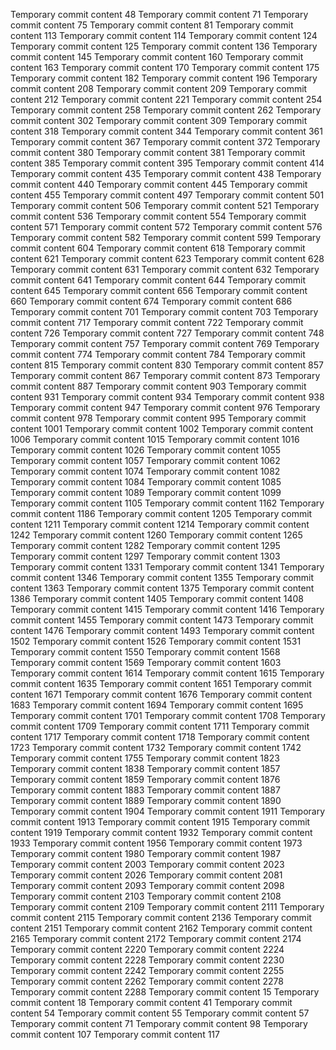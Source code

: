 Temporary commit content 48
Temporary commit content 71
Temporary commit content 75
Temporary commit content 81
Temporary commit content 113
Temporary commit content 114
Temporary commit content 124
Temporary commit content 125
Temporary commit content 136
Temporary commit content 145
Temporary commit content 160
Temporary commit content 163
Temporary commit content 170
Temporary commit content 175
Temporary commit content 182
Temporary commit content 196
Temporary commit content 208
Temporary commit content 209
Temporary commit content 212
Temporary commit content 221
Temporary commit content 254
Temporary commit content 258
Temporary commit content 262
Temporary commit content 302
Temporary commit content 309
Temporary commit content 318
Temporary commit content 344
Temporary commit content 361
Temporary commit content 367
Temporary commit content 372
Temporary commit content 380
Temporary commit content 381
Temporary commit content 385
Temporary commit content 395
Temporary commit content 414
Temporary commit content 435
Temporary commit content 438
Temporary commit content 440
Temporary commit content 445
Temporary commit content 455
Temporary commit content 497
Temporary commit content 501
Temporary commit content 506
Temporary commit content 521
Temporary commit content 536
Temporary commit content 554
Temporary commit content 571
Temporary commit content 572
Temporary commit content 576
Temporary commit content 582
Temporary commit content 599
Temporary commit content 604
Temporary commit content 618
Temporary commit content 621
Temporary commit content 623
Temporary commit content 628
Temporary commit content 631
Temporary commit content 632
Temporary commit content 641
Temporary commit content 644
Temporary commit content 645
Temporary commit content 656
Temporary commit content 660
Temporary commit content 674
Temporary commit content 686
Temporary commit content 701
Temporary commit content 703
Temporary commit content 717
Temporary commit content 722
Temporary commit content 726
Temporary commit content 727
Temporary commit content 748
Temporary commit content 757
Temporary commit content 769
Temporary commit content 774
Temporary commit content 784
Temporary commit content 815
Temporary commit content 830
Temporary commit content 857
Temporary commit content 867
Temporary commit content 873
Temporary commit content 887
Temporary commit content 903
Temporary commit content 931
Temporary commit content 934
Temporary commit content 938
Temporary commit content 947
Temporary commit content 976
Temporary commit content 978
Temporary commit content 995
Temporary commit content 1001
Temporary commit content 1002
Temporary commit content 1006
Temporary commit content 1015
Temporary commit content 1016
Temporary commit content 1026
Temporary commit content 1055
Temporary commit content 1057
Temporary commit content 1062
Temporary commit content 1074
Temporary commit content 1082
Temporary commit content 1084
Temporary commit content 1085
Temporary commit content 1089
Temporary commit content 1099
Temporary commit content 1105
Temporary commit content 1162
Temporary commit content 1186
Temporary commit content 1205
Temporary commit content 1211
Temporary commit content 1214
Temporary commit content 1242
Temporary commit content 1260
Temporary commit content 1265
Temporary commit content 1282
Temporary commit content 1295
Temporary commit content 1297
Temporary commit content 1303
Temporary commit content 1331
Temporary commit content 1341
Temporary commit content 1346
Temporary commit content 1355
Temporary commit content 1363
Temporary commit content 1375
Temporary commit content 1386
Temporary commit content 1405
Temporary commit content 1408
Temporary commit content 1415
Temporary commit content 1416
Temporary commit content 1455
Temporary commit content 1473
Temporary commit content 1476
Temporary commit content 1493
Temporary commit content 1502
Temporary commit content 1526
Temporary commit content 1531
Temporary commit content 1550
Temporary commit content 1568
Temporary commit content 1569
Temporary commit content 1603
Temporary commit content 1614
Temporary commit content 1615
Temporary commit content 1635
Temporary commit content 1651
Temporary commit content 1671
Temporary commit content 1676
Temporary commit content 1683
Temporary commit content 1694
Temporary commit content 1695
Temporary commit content 1701
Temporary commit content 1708
Temporary commit content 1709
Temporary commit content 1711
Temporary commit content 1717
Temporary commit content 1718
Temporary commit content 1723
Temporary commit content 1732
Temporary commit content 1742
Temporary commit content 1755
Temporary commit content 1823
Temporary commit content 1838
Temporary commit content 1857
Temporary commit content 1859
Temporary commit content 1876
Temporary commit content 1883
Temporary commit content 1887
Temporary commit content 1889
Temporary commit content 1890
Temporary commit content 1904
Temporary commit content 1911
Temporary commit content 1913
Temporary commit content 1915
Temporary commit content 1919
Temporary commit content 1932
Temporary commit content 1933
Temporary commit content 1956
Temporary commit content 1973
Temporary commit content 1980
Temporary commit content 1987
Temporary commit content 2003
Temporary commit content 2023
Temporary commit content 2026
Temporary commit content 2081
Temporary commit content 2093
Temporary commit content 2098
Temporary commit content 2103
Temporary commit content 2108
Temporary commit content 2109
Temporary commit content 2111
Temporary commit content 2115
Temporary commit content 2136
Temporary commit content 2151
Temporary commit content 2162
Temporary commit content 2165
Temporary commit content 2172
Temporary commit content 2174
Temporary commit content 2220
Temporary commit content 2224
Temporary commit content 2228
Temporary commit content 2230
Temporary commit content 2242
Temporary commit content 2255
Temporary commit content 2262
Temporary commit content 2278
Temporary commit content 2288
Temporary commit content 15
Temporary commit content 18
Temporary commit content 41
Temporary commit content 54
Temporary commit content 55
Temporary commit content 57
Temporary commit content 71
Temporary commit content 98
Temporary commit content 107
Temporary commit content 117
